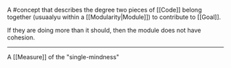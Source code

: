 A #concept  that describes the degree two pieces of [[Code]] belong together (usuaalyu within a [[Modularity|Module]]) to contribute to [[Goal]].  

If they are doing more than it should, then the module does not have cohesion.

---

A [[Measure]] of the "single-mindness" 